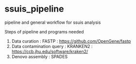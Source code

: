 # ssuis_pipeline
pipeline and general workflow for ssuis analysis

Steps of pipeline and programs needed

1.  Data curation : FASTP   : https://github.com/OpenGene/fastp
2.  Data contamination query  : KRANKEN2  : https://ccb.jhu.edu/software/kraken2/
3.  Denovo assembly : SPADES
